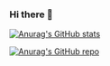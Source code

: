 ### Hi there 👋

<!--
**wangxl12/wangxl12** is a ✨ _special_ ✨ repository because its `README.md` (this file) appears on your GitHub profile.

Here are some ideas to get you started:

- 🔭 I’m currently working on ...
- 🌱 I’m currently learning ...
- 👯 I’m looking to collaborate on ...
- 🤔 I’m looking for help with ...
- 💬 Ask me about ...
- 📫 How to reach me: ...
- 😄 Pronouns: ...
- ⚡ Fun fact: ...
-->
[![Anurag's GitHub stats](https://github-readme-stats.vercel.app/api?username=wangxl12&hide=issues,prs&count_private=true&show_icons=true&theme=merko)](https://github.com/anuraghazra/github-readme-stats)

[![Anurag's GitHub repo](https://github-readme-stats.vercel.app/api?username=wangxl12&hide=issues,prs&count_private=true&show_icons=true&theme=merko)](https://github.com/anuraghazra/github-readme-stats)
